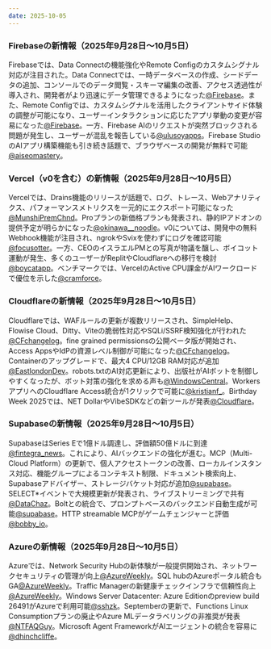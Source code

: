 ```yaml
---
date: 2025-10-05
---
```


### Firebaseの新情報（2025年9月28日〜10月5日）

Firebaseでは、Data Connectの機能強化やRemote Configのカスタムシグナル対応が注目された。Data Connectでは、一時データベースの作成、シードデータの追加、コンソールでのデータ閲覧・スキーマ編集の改善、アクセス透過性が導入され、開発者がより迅速にデータ管理できるようになった[@Firebase](https://x.com/Firebase/status/1973796377017671886)。また、Remote Configでは、カスタムシグナルを活用したクライアントサイド体験の調整が可能になり、ユーザーインタラクションに応じたアプリ挙動の変更が容易になった[@Firebase](https://x.com/Firebase/status/1973063590253834323)。一方、Firebase AIのリクエストが突然ブロックされる問題が発生し、ユーザーが混乱を報告している[@ulusoyapps](https://x.com/ulusoyapps/status/1974361923014496546)。Firebase StudioのAIアプリ構築機能も引き続き話題で、ブラウザベースの開発が無料で可能[@aiseomastery](https://x.com/aiseomastery/status/1974293394714398835)。

### Vercel（v0を含む）の新情報（2025年9月28日〜10月5日）

Vercelでは、Drains機能のリリースが話題で、ログ、トレース、Webアナリティクス、パフォーマンスメトリクスを一元的にエクスポート可能になった[@MunshiPremChnd](https://x.com/MunshiPremChnd/status/1974516018593604024)。Proプランの新価格プランも発表され、静的IPアドオンの提供予定が明らかになった[@okinawa__noodle](https://x.com/okinawa__noodle/status/1974143221203939523)。v0については、開発中の無料Webhook機能が注目され、ngrokやSvixを使わずにログを確認可能[@focusotter](https://x.com/focusotter/status/1974119750407274658)。一方、CEOのイスラエルPMとの写真が物議を醸し、ボイコット運動が発生、多くのユーザーがReplitやCloudflareへの移行を検討[@boycatapp](https://x.com/boycatapp/status/1973105360354549942)。ベンチマークでは、VercelのActive CPU課金がAIワークロードで優位を示した[@cramforce](https://x.com/cramforce/status/1974477175777616310)。

### Cloudflareの新情報（2025年9月28日〜10月5日）

Cloudflareでは、WAFルールの更新が複数リリースされ、SimpleHelp、Flowise Cloud、Ditty、Viteの脆弱性対応やSQLi/SSRF検知強化が行われた[@CFchangelog](https://x.com/CFchangelog/status/1973448104092606661)。fine grained permissionsの公開ベータ版が開始され、Access AppsやIdPの資源レベル制御が可能になった[@CFchangelog](https://x.com/CFchangelog/status/1974610644864217339)。Containerのアップグレードで、最大4 CPU/12GB RAM対応が追加[@EastlondonDev](https://x.com/EastlondonDev/status/1973614348456079798)。robots.txtのAI対応更新により、出版社がAIボットを制御しやすくなったが、ボット対策の強化を求める声も[@WindowsCentral](https://x.com/WindowsCentral/status/1974071116214714659)。WorkersアプリへのCloudflare Access統合が1クリックで可能に[@kristianf_](https://x.com/kristianf_/status/1974210701104214322)。Birthday Week 2025では、NET DollarやVibeSDKなどの新ツールが発表[@Cloudflare](https://x.com/Cloudflare/status/1972736161211940944)。

### Supabaseの新情報（2025年9月28日〜10月5日）

SupabaseはSeries Eで1億ドル調達し、評価額50億ドルに到達[@fintegra_news](https://x.com/fintegra_news/status/1974478362220584985)。これにより、AIバックエンドの強化が進む。MCP（Multi-Cloud Platform）の更新で、個人アクセストークンの改善、ローカルインスタンス対応、機能グループによるコンテキスト制限、ドキュメント検索向上、Supabaseアドバイザー、ストレージバケット対応が追加[@supabase](https://x.com/supabase/status/1974215476755488983)。SELECT*イベントで大規模更新が発表され、ライブストリーミングで共有[@DataChaz](https://x.com/DataChaz/status/1974161793091318196)。Boltとの統合で、プロンプトベースのバックエンド自動生成が可能[@supabase](https://x.com/supabase/status/1973460816666972613)。HTTP streamable MCPがゲームチェンジャーと評価[@bobby_io](https://x.com/bobby_io/status/1974351702053830958)。

### Azureの新情報（2025年9月28日〜10月5日）

Azureでは、Network Security Hubの新体験が一般提供開始され、ネットワークセキュリティの管理が向上[@AzureWeekly](https://x.com/AzureWeekly/status/1974516617074590189)。SQL hubのAzureポータル統合もGA[@AzureWeekly](https://x.com/AzureWeekly/status/1974022874408071650)。Traffic Managerの新健康チェックインフラで信頼性向上[@AzureWeekly](https://x.com/AzureWeekly/status/1973148855920140421)。Windows Server Datacenter: Azure Editionのpreview build 26491がAzureで利用可能[@sshzk](https://x.com/sshzk/status/1973174064715014175)。Septemberの更新で、Functions Linux Consumptionプランの廃止やAzure MLデータラベリングの非推奨が発表[@NTFAQGuy](https://x.com/NTFAQGuy/status/1974065811410022482)。Microsoft Agent FrameworkがAIエージェントの統合を容易に[@dhinchcliffe](https://x.com/dhinchcliffe/status/1973771188813123929)。